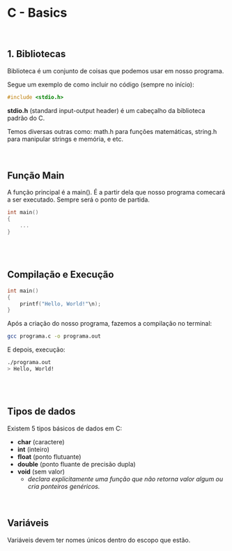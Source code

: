 # C - Basics
<br/>

## 1. Bibliotecas
Biblioteca é um conjunto de coisas que podemos usar em nosso programa.

Segue um exemplo de como incluir no código (sempre no início):

```c
#include <stdio.h> 
```

**stdio.h** (standard input-output header) é um cabeçalho da biblioteca padrão do C. 

Temos diversas outras como: math.h para funções matemáticas, string.h	 para manipular strings e memória, e etc.
<br/><br/><br/>


## Função Main
A função principal é a main(). É a partir dela que nosso programa comecará a ser executado. Sempre será o ponto de partida.

```c
int main()
{
	...
}
```
<br/><br/>


## Compilação e Execução
```c
int main()
{
	printf("Hello, World!"\n);
}
```

Após a criação do nosso programa, fazemos a compilação no terminal:
```bash
gcc programa.c -o programa.out
```

E depois, execução:
```bash
./programa.out
> Hello, World!
```
<br/><br/>


## Tipos de dados
Existem 5 tipos básicos de dados em C:
- **char** (caractere)
- **int** (inteiro)
- **float** (ponto flutuante)
- **double** (ponto fluante de precisão dupla)
- **void** (sem valor)
	- *declara explicitamente uma função que não retorna valor algum ou cria ponteiros genéricos.*
<br/><br/><br/>


## Variáveis
Variáveis devem ter nomes únicos dentro do escopo que estão.
```c

```

